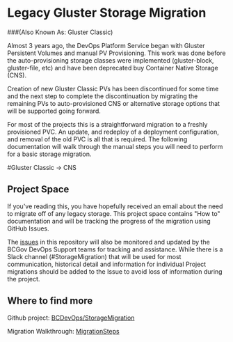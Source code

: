 # Legacy Gluster Storage Migration

###(Also Known As: Gluster Classic)

Almost 3 years ago, the DevOps Platform Service began with Gluster Persistent Volumes and manual PV Provisioning. This work was done before the auto-provisioning storage classes were implemented (gluster-block, gluster-file, etc) and have been deprecated buy Container Native Storage (CNS).

Creation of new Gluster Classic PVs has been discontinued for some time and the next step to complete the discontinuation by migrating the remaining PVs to auto-provisioned CNS or alternative storage options that will be supported going forward.

For most of the projects this is a straightforward migration to a freshly provisioned PVC. An update, and redeploy of a deployment configuration, and removal of the old PVC is all that is required.  The following documentation will walk through the manual steps you will need to perform for a basic storage migration.

#Gluster Classic -> CNS

## Project Space

If you've reading this, you have hopefully received an email about the need to migrate off of any legacy storage.  This project space contains "How to" documentation and will be tracking the progress of the migration using GitHub Issues.

The [issues](https://github.com/BCDevOps/StorageMigration/issues) in this repository will also be monitored and updated by the BCGov DevOps Support teams for tracking and assistance.  While there is a Slack channel (#StorageMigration) that will be used for most communication, historical detail and information for individual Project migrations should be added to the Issue to avoid loss of information during the project.

## Where to find more

Github project: [BCDevOps/StorageMigration](https://github.com/BCDevOps/StorageMigration)

Migration Walkthrough: [MigrationSteps](./MigrationSteps.md)